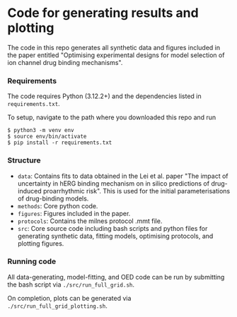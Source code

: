 # Code for generating results and plotting
The code in this repo generates all synthetic data and figures included in the paper entitled "Optimising experimental designs for model selection of ion channel drug binding mechanisms".

### Requirements
The code requires Python (3.12.2+) and the dependencies listed in `requirements.txt`.

To setup, navigate to the path where you downloaded this repo and run

```
$ python3 -m venv env
$ source env/bin/activate
$ pip install -r requirements.txt
```

### Structure
- `data`: Contains fits to data obtained in the Lei et al. paper "The impact of uncertainty in hERG binding mechanism on in silico predictions of drug-induced proarrhythmic risk". This is used for the initial parameterisations of drug-binding models.
- `methods`: Core python code.
- `figures`: Figures included in the paper.
- `protocols`: Contains the milnes protocol .mmt file.
- `src`: Core source code including bash scripts and python files for generating synthetic data, fitting models, optimising protocols, and plotting figures.

### Running code
All data-generating, model-fitting, and OED code can be run by submitting the bash script via `./src/run_full_grid.sh`.

On completion, plots can be generated via `./src/run_full_grid_plotting.sh`.
